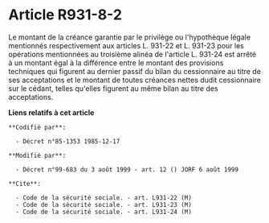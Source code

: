 # Article R931-8-2

Le montant de la créance garantie par le privilège ou l'hypothèque légale mentionnés respectivement aux articles L. 931-22 et
L. 931-23 pour les opérations mentionnées au troisième alinéa de l'article L. 931-24 est arrêté à un montant égal à la
différence entre le montant des provisions techniques qui figurent au dernier passif du bilan du cessionnaire au titre de ses
acceptations et le montant de toutes créances nettes dudit cessionnaire sur le cédant, telles qu'elles figurent au même bilan
au titre des acceptations.

**Liens relatifs à cet article**

	**Codifié par**:

	  - Décret n°85-1353 1985-12-17

	**Modifié par**:

	  - Décret n°99-683 du 3 août 1999 - art. 12 () JORF 6 août 1999

	**Cite**:

	  - Code de la sécurité sociale. - art. L931-22 (M)
	  - Code de la sécurité sociale. - art. L931-23 (M)
	  - Code de la sécurité sociale. - art. L931-24 (M)
